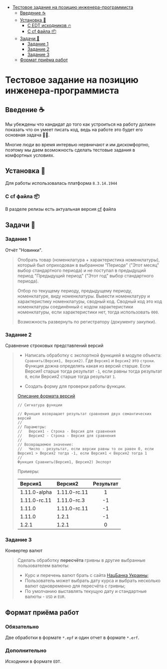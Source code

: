 - [Тестовое задание на позицию инженера-программиста](#тестовое-задание-на-позицию-инженера-программиста)
  - [Введение ☕️](#введение-️)
  - [Установка 👷](#установка-)
    - [С EDT исходников 🔥](#с-edt-исходников-)
    - [С cf файла 📦](#с-cf-файла-)
  - [Задачи 📝](#задачи-)
    - [Задание 1](#задание-1)
    - [Задание 2](#задание-2)
    - [Задание 3](#задание-3)
  - [Формат приёма работ](#формат-приёма-работ)

# Тестовое задание на позицию инженера-программиста

## Введение ☕️
Мы убеждены что кандидат до того как устроиться на работу должен показать что он умеет писать код, ведь на работе это будет его основная задача 🧑‍💻.

Многие люди во время интервью нервничают и им дискомфортно, поэтому мы даем возможность сделать тестовые задания в комфортных условиях.

## Установка 👷
Для работы использовалась платформа `8.3.14.1944`

### С cf файла 📦
В разделе релизы есть актуальная версия [cf](https://github.com/kt-ukraine/testTask/releases/download/0.1.0/1cv8-test.cf) файла

## Задачи 📝

### Задание 1
Отчёт "Новинки".

> Отобрать товар (номенклатура + характеристика номенклатуры), который был оприходован в выбранном "Периоде" ("Этот месяц" выбор стандартного периода) и не поступал в предыдущий период "Предыдущий период" ("Этот год" выбор стандартного периода).
>
> Отбор по текущему периоду, предыдущему периоду, номенклатуре, виду номенклатуры. Вывести номенклатуру и характеристику номенклатуры, сводный код. Сводный код это код номенклатуры соединённый с кодом характеристики номенклатуры, если характеристики нет, тогда использовать `000`.
> 
> Возможность развернуть по регистратору (документу закупки).

### Задание 2
Сравнение строковых представлений версий
> - Написать обработку с экспортной функцией в модуле объекта: `Сравнить(Версия1, Версия2)`.
> Где `Версия1` и `Версия2` это `строки`.
> Функция дожна определять какая из версий старше.
> Если Версия1 старше тогда результат `-1`, если равны тогда результат `0`, если Версия2 старше тогда результат `1`.
> 
> - Создать форму для проверки работы функции.
> 
> [Описание формата версий](https://semver.org/lang/ru/)
> 
> ```bsl
> // Сигнатура функции
> 
> // Функция возвращает результат сравнения двух семантических версий
> //
> // Параметры:
> //   Версия1 - Строка - Версия для сравнения 
> //   Версия2 - Строка - Версия для сравнения
> //
> // Возвращаемое значение:
> //   Число - результат, если версии равны то он равен 0, если Версия1 > Версия2 тогда -1, если Версия1 < Версия2 тогда 1
> //
> Функция Сравнить(Версия1, Версия2) Экспорт
> ```
> 
>  
>
> Примеры:
> 
> | Версия1      | Версия2      | Результат |
> | :----------- | :----------- | :-------: |
> | 1.11.0-alpha | 1.11.0-rc.11 |     1     |
> | 1.11.0-rc.11 | 1.11.0-rc.3  |    -1     |
> | 1.11.0       | 1.11.0-rc.11 |    -1     |
> | 1.11.0       | 1.2.1        |    -1     |
> | 1.2.1        | 1.2.1        |     0     |

### Задание 3
Конвертер валют
> Сделать обработку **пересчёта** гривны в другие выбранные пользователем валюты:
> - Курс и перечень валют брать с сайта [НацБанка Украины](https://bank.gov.ua/ua/open-data/api-dev);
> - Пользователь может выбрать дату курса и выбрать несколько валют одновременно для пересчёта с гривны;
> - По умолчанию выставлять текущую дату и стандартные валюты - `USD` и `EUR`.

## Формат приёма работ
### Обязательно
Две обработки в формате `*.epf` и один отчет в формате `*.erf`.
### Дополнительно
Исходники в формате `EDT`.

